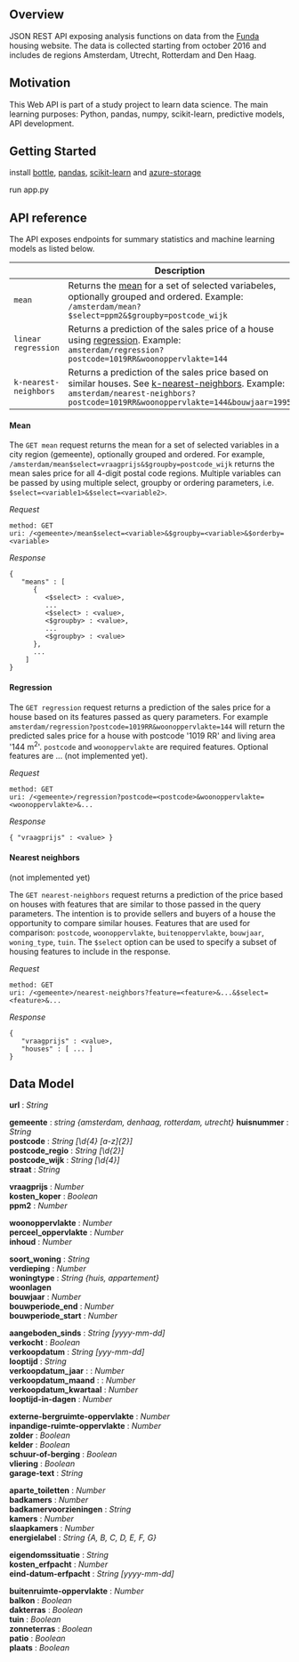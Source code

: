 ## Overview
JSON REST API exposing analysis functions on data from the [Funda](http://www.funda.nl/) housing website. The data is collected starting from october 2016 and includes de regions Amsterdam, Utrecht, Rotterdam and Den Haag.

## Motivation
This Web API is part of a study project to learn data science. The main learning purposes: Python, pandas, numpy, scikit-learn, predictive models, API development.

## Getting Started

install [bottle](http://bottlepy.org/docs/dev/), [pandas](http://pandas.pydata.org/), [scikit-learn](http://scikit-learn.org/stable/) and [azure-storage](https://github.com/Azure/azure-storage-python)

run app.py

## API reference

The API exposes endpoints for summary statistics and machine learning models as listed below. 

|        | Description |
| ------ | ----------- |
| `mean`   | Returns the [mean](#mean) for a set of selected variabeles, optionally grouped and ordered. Example:               <br> `/amsterdam/mean?$select=ppm2&$groupby=postcode_wijk` |
| `linear regression` | Returns a prediction of the sales price of a house using [regression](#regression).                  Example:  <br> `amsterdam/regression?postcode=1019RR&woonoppervlakte=144`|
| `k-nearest-neighbors`    | Returns a prediction of the sales price based on similar houses. See [k-nearest-neighbors](#nearest-neighbors). Example: <br>                                  `amsterdam/nearest-neighbors?postcode=1019RR&woonoppervlakte=144&bouwjaar=1995`|

<a name="mean"></a>
#### Mean 

The `GET mean` request returns the mean for a set of selected variables
in a city region (gemeente), optionally grouped and ordered. For example, `/amsterdam/mean$select=vraagprijs&$groupby=postcode_wijk` returns the mean sales price for all 4-digit postal code regions. Multiple variables can be passed by using multiple select, groupby or ordering parameters, i.e. `$select=<variable1>&$select=<variable2>`.

_Request_

    method: GET
    uri: /<gemeente>/mean$select=<variable>&$groupby=<variable>&$orderby=<variable> 

_Response_

    {  
       "means" : [  
          {  
             <$select> : <value>,
             ...
             <$select> : <value>,
             <$groupby> : <value>,
             ...
             <$groupby> : <value>
          },
          ...
        ]
    }

<a name="regression"></a>
#### Regression

The `GET regression` request returns a prediction of the sales price for a house based on its features passed as query parameters. For example `amsterdam/regression?postcode=1019RR&woonoppervlakte=144` will return the predicted sales price for a house with postcode '1019 RR' and living area '144 m<sup>2</sup>'. 
`postcode` and `woonoppervlakte` are required features.
Optional features are ... (not implemented yet).


_Request_

    method: GET
    uri: /<gemeente>/regression?postcode=<postcode>&woonoppervlakte=<woonoppervlakte>&...


_Response_

    { "vraagprijs" : <value> }



<a name="nearest-neighbors"></a>
#### Nearest neighbors

(not implemented yet)

The `GET nearest-neighbors` request returns a prediction of the price based on houses with features that are similar to those passed in the query parameters. The intention is to provide sellers and buyers of a house the opportunity to compare similar houses. Features that are used for comparison:
`postcode`,
`woonoppervlakte`,
`buitenoppervlakte`,
`bouwjaar`,
`woning_type`,
`tuin`.
The `$select` option can be used to specify a subset of housing features to include in the response.


_Request_

    method: GET
    uri: /<gemeente>/nearest-neighbors?feature=<feature>&...&$select=<feature>&...

_Response_

    {  
       "vraagprijs" : <value>,
       "houses" : [ ... ]
    }



## Data Model

**url** : *String* <br>


<!--locatie-->

**gemeente** : *string {amsterdam, denhaag, rotterdam, utrecht}*
**huisnummer**  : *String*<br>
**postcode**  : *String [\d{4} [a-z]{2}]*<br>
**postcode_regio**  : *String [\d{2}]*<br>
**postcode_wijk**  : *String [\d{4}]*<br>
**straat**  : *String* <br>


<!--vraagprijs-->

**vraagprijs**  : *Number*<br>
**kosten_koper**  : *Boolean*<br>
**ppm2** : *Number* <br>


<!--oppervlakte--> 

**woonoppervlakte** : *Number* <br>
**perceel_oppervlakte** : *Number* <br>
**inhoud** : *Number* <br>


<!--soort woning-->

**soort_woning** : *String* <br>
**verdieping** : *Number*  <br>
**woningtype** : *String {huis, appartement}* <br>
**woonlagen** <br>
**bouwjaar** : *Number* <br>
**bouwperiode_end** : *Number* <br>
**bouwperiode_start** : *Number* <br>


<!--verkoop-->

**aangeboden_sinds** : *String [yyyy-mm-dd]* <br>
**verkocht** : *Boolean* <br>
**verkoopdatum** : *String [yyy-mm-dd]* <br>
**looptijd** : *String* <br>
**verkoopdatum_jaar** : : *Number* <br>
**verkoopdatum_maand** : : *Number* <br>
**verkoopdatum_kwartaal** : *Number* <br>
**looptijd-in-dagen**  : *Number*<br>


<!--bergruimte-->

**externe-bergruimte-oppervlakte**  : *Number*<br>
**inpandige-ruimte-oppervlakte** : *Number* <br>
**zolder** : *Boolean* <br>
**kelder** : *Boolean* <br>
**schuur-of-berging** : *Boolean* <br>
**vliering** : *Boolean* <br>
**garage-text** : *String* <br>


<!--kenmerken-->

**aparte_toiletten** : *Number* <br>
**badkamers**        : *Number* <br>
**badkamervoorzieningen** : *String* <br>
**kamers**  : *Number*<br>
**slaapkamers**  : *Number*<br>
**energielabel**  : *String {A, B, C, D, E, F, G}*<br>






<!--erfpacht-->

**eigendomssituatie** : *String* <br>
**kosten_erfpacht** : *Number* <br>
**eind-datum-erfpacht** : *String [yyyy-mm-dd]* <br>


<!--buitenruimte-->

**buitenruimte-oppervlakte** : *Number* <br>
**balkon** : *Boolean* <br>
**dakterras** : *Boolean* <br>
**tuin** : *Boolean* <br>
**zonneterras** : *Boolean* <br>
**patio** : *Boolean* <br>
**plaats** : *Boolean* <br>



